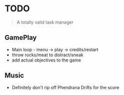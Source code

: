 # TODO #
> A totally valid task manager

## GamePlay ##
* Main loop - menu -> play -> credits/restart
* throw rocks/meat to distract/sneak
* add actual objectives to the game

## Music ##
* Definitely don't rip off Phendrana Drifts for the score
